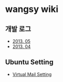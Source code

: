 wangsy wiki
===========

개발 로그
--------
- [2013. 05](dev-logs/201305)
- [2013. 04](dev-logs/201304)

Ubuntu Setting
---------------
- [Virtual Mail Setting](ubuntu/setting-virtual-mail)
